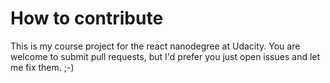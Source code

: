 # How to contribute

This is my course project for the react nanodegree at Udacity. 
You are welcome to submit pull requests, but I'd prefer you just open issues and let me fix them. ;-) 
 
